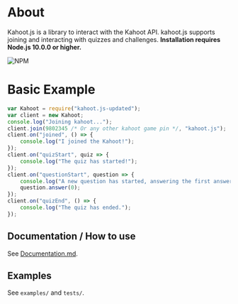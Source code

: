 # About
Kahoot.js is a library to interact with the Kahoot API. kahoot.js supports joining and interacting with quizzes and challenges.
**Installation requires Node.js 10.0.0 or higher.**

![NPM](https://nodei.co/npm/kahoot.js-updated.png)

# Basic Example
```js
var Kahoot = require("kahoot.js-updated");
var client = new Kahoot;
console.log("Joining kahoot...");
client.join(9802345 /* Or any other kahoot game pin */, "kahoot.js");
client.on("joined", () => {
    console.log("I joined the Kahoot!");
});
client.on("quizStart", quiz => {
    console.log("The quiz has started!");
});
client.on("questionStart", question => {
    console.log("A new question has started, answering the first answer.");
    question.answer(0);
});
client.on("quizEnd", () => {
    console.log("The quiz has ended.");
});
```

## Documentation / How to use
See [Documentation.md](Documentation.md).

## Examples
See `examples/` and `tests/`.
